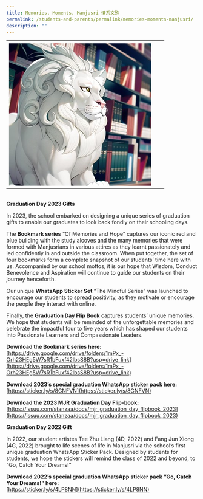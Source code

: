 ```yaml
---
title: Memories, Moments, Manjusri 情系文殊
permalink: /students-and-parents/permalink/memories-moments-manjusri/
description: ""
---
```



|  |  |  |
| -------- | -------- | -------- |
|      | 
![](/images/Students%20and%20Parents/Memories/lion01.jpg) |

<br>**Graduation Day 2023 Gifts**

In 2023, the school embarked on designing a unique series of graduation gifts to enable our graduates to look back fondly on their schooling days. <br>

The **Bookmark series** “Of Memories and Hope” captures our iconic red and blue building with the study alcoves and the many memories that were formed with Manjusrians in various attires as they learnt passionately and led confidently in and outside the classroom. When put together, the set of four bookmarks form a complete snapshot of our students’ time here with us. Accompanied by our school mottos, it is our hope that Wisdom, Conduct Benevolence and Aspiration will continue to guide our students on their journey henceforth. <br>

Our unique **WhatsApp Sticker Set** “The Mindful Series” was launched to encourage our students to spread positivity, as they motivate or encourage the people they interact with online.<br>

Finally, the **Graduation Day Flip Book** captures students’ unique memories. We hope that students will be reminded of the unforgettable memories and celebrate the impactful four to five years which has shaped our students into Passionate Learners and Compassionate Leaders. <br>

**Download the Bookmark series here:** <br>
[https://drive.google.com/drive/folders/1mPx_-Orh23HEg5W7sR1bFuxf42lbsS8B?usp=drive_link](https://drive.google.com/drive/folders/1mPx_-Orh23HEg5W7sR1bFuxf42lbsS8B?usp=drive_link)
<br>

**Download 2023’s special graduation WhatsApp sticker pack here:** <br>
[https://sticker.ly/s/8GNFVN](https://sticker.ly/s/8GNFVN)

**Download the 2023 MJR Graduation Day Flip-book:** <br>
[https://issuu.com/stanzaa/docs/mjr_graduation_day_flipbook_2023](https://issuu.com/stanzaa/docs/mjr_graduation_day_flipbook_2023)

**Graduation Day 2022 Gift**

In 2022, our student artistes Tee Zhu Liang (4D, 2022) and Fang Jun Xiong (4G, 2022) brought to life scenes of life in Manjusri via the school’s first unique graduation WhatsApp Sticker Pack. Designed by students for students, we hope the stickers will remind the class of 2022 and beyond, to “Go, Catch Your Dreams!” <br>

**Download 2022’s special graduation WhatsApp sticker pack “Go, Catch Your Dreams!” here:** <br>
[https://sticker.ly/s/4LP8NN](https://sticker.ly/s/4LP8NN)